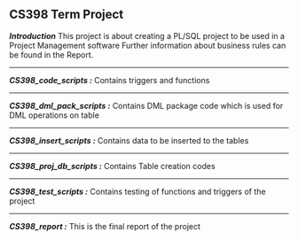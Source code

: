 ## CS398 Term Project ##

***Introduction***
This project is about creating a PL/SQL project to be used in a Project Management software
Further information about business rules can be found in the Report.


----------


***CS398_code_scripts  :*** Contains triggers and functions


----------


***CS398_dml_pack_scripts :*** Contains DML package code which is used for DML operations on table


----------
***CS398_insert_scripts  :*** Contains data to be inserted to the tables

----------
***CS398_proj_db_scripts :*** Contains Table creation codes


----------

***CS398_test_scripts :*** Contains testing of functions and triggers of the project


----------
***CS398_report :*** This is the final report of the project

